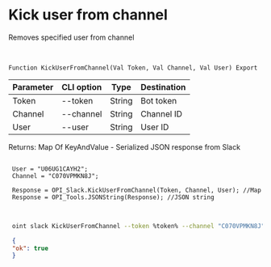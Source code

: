 ﻿---
sidebar_position: 8
---

# Kick user from channel
 Removes specified user from channel


<br/>


`Function KickUserFromChannel(Val Token, Val Channel, Val User) Export`

 | Parameter | CLI option | Type | Destination |
 |-|-|-|-|
 | Token | --token | String | Bot token |
 | Channel | --channel | String | Channel ID |
 | User | --user | String | User ID |

 
 Returns: Map Of KeyAndValue - Serialized JSON response from Slack





```bsl title="Code example"
 
 User = "U06UG1CAYH2";
 Channel = "C070VPMKN8J";
 
 Response = OPI_Slack.KickUserFromChannel(Token, Channel, User); //Map
 Response = OPI_Tools.JSONString(Response); //JSON string
 
```
	


```sh title="CLI command example"
 
 oint slack KickUserFromChannel --token %token% --channel "C070VPMKN8J" --user "U06UG1CAYH2"

```

```json title="Result"
 {
 "ok": true
 }
```
